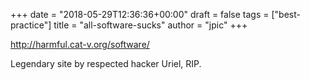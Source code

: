 +++
date = "2018-05-29T12:36:36+00:00"
draft = false
tags = ["best-practice"]
title = "all-software-sucks"
author = "jpic"
+++

http://harmful.cat-v.org/software/

Legendary site by respected hacker Uriel, RIP.
